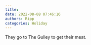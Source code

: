 ```yaml
---
title: 
date: 2022-08-08 07:46:16
authors: Ripp
categories: Holiday
---
```


 They go to The Gulley to get their meat.